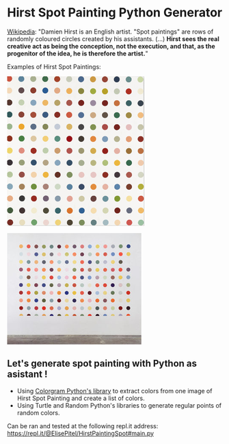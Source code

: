 # Hirst Spot Painting Python Generator




[Wikipedia](https://en.wikipedia.org/wiki/Damien_Hirst):
"Damien Hirst is an English artist. 
"Spot paintings" are rows of randomly coloured circles created by his assistants. (...) **Hirst sees the real creative act as being the conception, not the execution, and that, as the progenitor of the idea, he is therefore the artist.**"

Examples of Hirst Spot Paintings: 

![Spot Painting](https://github.com/elisepitel/hirst_painting_generator/blob/main/spot_painting.jpg)

![Spot Painting](https://github.com/elisepitel/hirst_painting_generator/blob/main/spot_painting_1.jpg)


## Let's generate spot painting with Python as asistant !

- Using [Colorgram Python's library](https://pypi.org/project/colorgram.py/) to extract colors from one image of Hirst Spot Painting and create a list of colors.
- Using Turtle and Random Python's libraries to generate regular points of random colors. 

Can be ran and tested at the following repl.it address: https://repl.it/@ElisePitel/HirstPaintingSpot#main.py 
